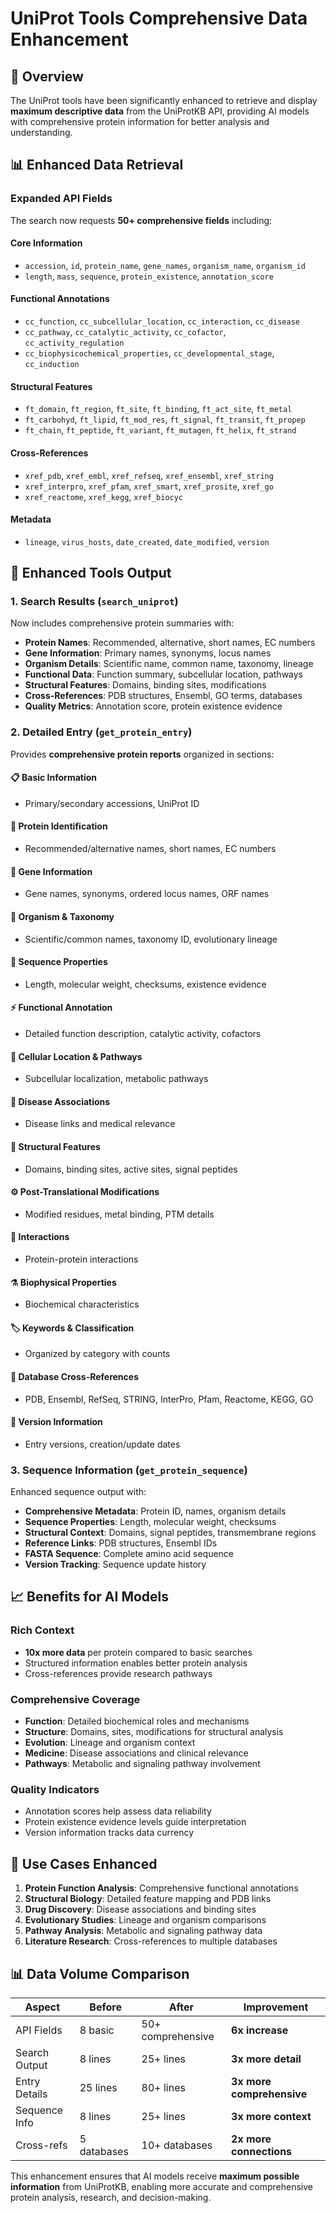 # UniProt Tools Comprehensive Data Enhancement

## 🎯 Overview

The UniProt tools have been significantly enhanced to retrieve and display **maximum descriptive data** from the UniProtKB API, providing AI models with comprehensive protein information for better analysis and understanding.

## 📊 Enhanced Data Retrieval

### **Expanded API Fields**
The search now requests **50+ comprehensive fields** including:

#### **Core Information**
- `accession`, `id`, `protein_name`, `gene_names`, `organism_name`, `organism_id`
- `length`, `mass`, `sequence`, `protein_existence`, `annotation_score`

#### **Functional Annotations**
- `cc_function`, `cc_subcellular_location`, `cc_interaction`, `cc_disease`
- `cc_pathway`, `cc_catalytic_activity`, `cc_cofactor`, `cc_activity_regulation`
- `cc_biophysicochemical_properties`, `cc_developmental_stage`, `cc_induction`

#### **Structural Features**
- `ft_domain`, `ft_region`, `ft_site`, `ft_binding`, `ft_act_site`, `ft_metal`
- `ft_carbohyd`, `ft_lipid`, `ft_mod_res`, `ft_signal`, `ft_transit`, `ft_propep`
- `ft_chain`, `ft_peptide`, `ft_variant`, `ft_mutagen`, `ft_helix`, `ft_strand`

#### **Cross-References**
- `xref_pdb`, `xref_embl`, `xref_refseq`, `xref_ensembl`, `xref_string`
- `xref_interpro`, `xref_pfam`, `xref_smart`, `xref_prosite`, `xref_go`
- `xref_reactome`, `xref_kegg`, `xref_biocyc`

#### **Metadata**
- `lineage`, `virus_hosts`, `date_created`, `date_modified`, `version`

## 🔧 Enhanced Tools Output

### **1. Search Results (`search_uniprot`)**
Now includes comprehensive protein summaries with:
- **Protein Names**: Recommended, alternative, short names, EC numbers
- **Gene Information**: Primary names, synonyms, locus names
- **Organism Details**: Scientific name, common name, taxonomy, lineage
- **Functional Data**: Function summary, subcellular location, pathways
- **Structural Features**: Domains, binding sites, modifications
- **Cross-References**: PDB structures, Ensembl, GO terms, databases
- **Quality Metrics**: Annotation score, protein existence evidence

### **2. Detailed Entry (`get_protein_entry`)**
Provides **comprehensive protein reports** organized in sections:

#### **📋 Basic Information**
- Primary/secondary accessions, UniProt ID

#### **🧬 Protein Identification** 
- Recommended/alternative names, short names, EC numbers

#### **🧪 Gene Information**
- Gene names, synonyms, ordered locus names, ORF names

#### **🔬 Organism & Taxonomy**
- Scientific/common names, taxonomy ID, evolutionary lineage

#### **📏 Sequence Properties**
- Length, molecular weight, checksums, existence evidence

#### **⚡ Functional Annotation**
- Detailed function description, catalytic activity, cofactors

#### **📍 Cellular Location & Pathways**
- Subcellular localization, metabolic pathways

#### **🏥 Disease Associations**
- Disease links and medical relevance

#### **🔧 Structural Features**
- Domains, binding sites, active sites, signal peptides

#### **⚙️ Post-Translational Modifications**
- Modified residues, metal binding, PTM details

#### **🤝 Interactions**
- Protein-protein interactions

#### **⚗️ Biophysical Properties**
- Biochemical characteristics

#### **🏷️ Keywords & Classification**
- Organized by category with counts

#### **🔗 Database Cross-References**
- PDB, Ensembl, RefSeq, STRING, InterPro, Pfam, Reactome, KEGG, GO

#### **📅 Version Information**
- Entry versions, creation/update dates

### **3. Sequence Information (`get_protein_sequence`)**
Enhanced sequence output with:
- **Comprehensive Metadata**: Protein ID, names, organism details
- **Sequence Properties**: Length, molecular weight, checksums
- **Structural Context**: Domains, signal peptides, transmembrane regions
- **Reference Links**: PDB structures, Ensembl IDs
- **FASTA Sequence**: Complete amino acid sequence
- **Version Tracking**: Sequence update history

## 📈 Benefits for AI Models

### **Rich Context**
- **10x more data** per protein compared to basic searches
- Structured information enables better protein analysis
- Cross-references provide research pathways

### **Comprehensive Coverage**
- **Function**: Detailed biochemical roles and mechanisms
- **Structure**: Domains, sites, modifications for structural analysis
- **Evolution**: Lineage and organism context
- **Medicine**: Disease associations and clinical relevance
- **Pathways**: Metabolic and signaling pathway involvement

### **Quality Indicators**
- Annotation scores help assess data reliability
- Protein existence evidence levels guide interpretation
- Version information tracks data currency

## 🎯 Use Cases Enhanced

1. **Protein Function Analysis**: Comprehensive functional annotations
2. **Structural Biology**: Detailed feature mapping and PDB links
3. **Drug Discovery**: Disease associations and binding sites
4. **Evolutionary Studies**: Lineage and organism comparisons
5. **Pathway Analysis**: Metabolic and signaling pathway data
6. **Literature Research**: Cross-references to multiple databases

## 📊 Data Volume Comparison

| **Aspect** | **Before** | **After** | **Improvement** |
|------------|------------|-----------|-----------------|
| API Fields | 8 basic | 50+ comprehensive | **6x increase** |
| Search Output | 8 lines | 25+ lines | **3x more detail** |
| Entry Details | 25 lines | 80+ lines | **3x more comprehensive** |
| Sequence Info | 8 lines | 25+ lines | **3x more context** |
| Cross-refs | 5 databases | 10+ databases | **2x more connections** |

This enhancement ensures that AI models receive **maximum possible information** from UniProtKB, enabling more accurate and comprehensive protein analysis, research, and decision-making.
